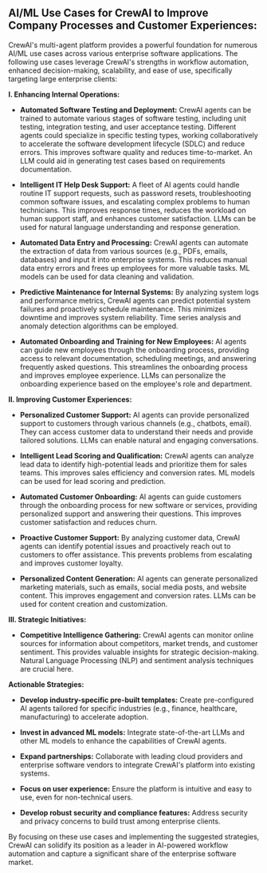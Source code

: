 ## AI/ML Use Cases for CrewAI to Improve Company Processes and Customer Experiences:

CrewAI's multi-agent platform provides a powerful foundation for numerous AI/ML use cases across various enterprise software applications.  The following use cases leverage CrewAI's strengths in workflow automation, enhanced decision-making, scalability, and ease of use, specifically targeting large enterprise clients:


**I. Enhancing Internal Operations:**

* **Automated Software Testing and Deployment:**  CrewAI agents can be trained to automate various stages of software testing, including unit testing, integration testing, and user acceptance testing.  Different agents could specialize in specific testing types, working collaboratively to accelerate the software development lifecycle (SDLC) and reduce errors.  This improves software quality and reduces time-to-market.  An LLM could aid in generating test cases based on requirements documentation.

* **Intelligent IT Help Desk Support:**  A fleet of AI agents could handle routine IT support requests, such as password resets, troubleshooting common software issues, and escalating complex problems to human technicians.  This improves response times, reduces the workload on human support staff, and enhances customer satisfaction.  LLMs can be used for natural language understanding and response generation.

* **Automated Data Entry and Processing:**  CrewAI agents can automate the extraction of data from various sources (e.g., PDFs, emails, databases) and input it into enterprise systems. This reduces manual data entry errors and frees up employees for more valuable tasks.  ML models can be used for data cleaning and validation.

* **Predictive Maintenance for Internal Systems:**  By analyzing system logs and performance metrics, CrewAI agents can predict potential system failures and proactively schedule maintenance. This minimizes downtime and improves system reliability.  Time series analysis and anomaly detection algorithms can be employed.

* **Automated Onboarding and Training for New Employees:**  AI agents can guide new employees through the onboarding process, providing access to relevant documentation, scheduling meetings, and answering frequently asked questions.  This streamlines the onboarding process and improves employee experience.  LLMs can personalize the onboarding experience based on the employee's role and department.


**II. Improving Customer Experiences:**

* **Personalized Customer Support:**  AI agents can provide personalized support to customers through various channels (e.g., chatbots, email).  They can access customer data to understand their needs and provide tailored solutions.  LLMs can enable natural and engaging conversations.

* **Intelligent Lead Scoring and Qualification:**  CrewAI agents can analyze lead data to identify high-potential leads and prioritize them for sales teams. This improves sales efficiency and conversion rates.  ML models can be used for lead scoring and prediction.

* **Automated Customer Onboarding:**  AI agents can guide customers through the onboarding process for new software or services, providing personalized support and answering their questions.  This improves customer satisfaction and reduces churn.

* **Proactive Customer Support:**  By analyzing customer data, CrewAI agents can identify potential issues and proactively reach out to customers to offer assistance. This prevents problems from escalating and improves customer loyalty.

* **Personalized Content Generation:**  AI agents can generate personalized marketing materials, such as emails, social media posts, and website content.  This improves engagement and conversion rates.  LLMs can be used for content creation and customization.


**III.  Strategic Initiatives:**

* **Competitive Intelligence Gathering:**  CrewAI agents can monitor online sources for information about competitors, market trends, and customer sentiment.  This provides valuable insights for strategic decision-making.  Natural Language Processing (NLP) and sentiment analysis techniques are crucial here.


**Actionable Strategies:**

* **Develop industry-specific pre-built templates:**  Create pre-configured AI agents tailored for specific industries (e.g., finance, healthcare, manufacturing) to accelerate adoption.

* **Invest in advanced ML models:**  Integrate state-of-the-art LLMs and other ML models to enhance the capabilities of CrewAI agents.

* **Expand partnerships:**  Collaborate with leading cloud providers and enterprise software vendors to integrate CrewAI's platform into existing systems.

* **Focus on user experience:**  Ensure the platform is intuitive and easy to use, even for non-technical users.

* **Develop robust security and compliance features:**  Address security and privacy concerns to build trust among enterprise clients.


By focusing on these use cases and implementing the suggested strategies, CrewAI can solidify its position as a leader in AI-powered workflow automation and capture a significant share of the enterprise software market.